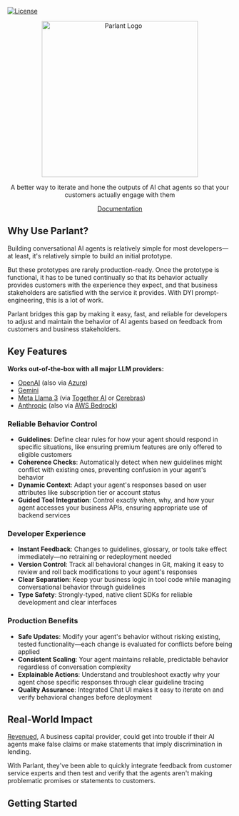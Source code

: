 [![License](https://img.shields.io/badge/license-Apache%202.0-blue.svg)](https://opensource.org/licenses/Apache-2.0)

<div align="center">
  <img alt="Parlant Logo" src="https://github.com/emcie-co/parlant/blob/daa1993d0fb20c9a6ffd33b1758752f892d482e7/logo.png" width="350" />
  <p>A better way to iterate and hone the outputs of AI chat agents so that your customers actually engage with them</p>
  <a href="https://www.parlant.io/docs/quickstart/introduction" target="_blank">Documentation</a>
</div>

## Why Use Parlant?
Building conversational AI agents is relatively simple for most developers—at least, it's relatively simple to build an initial prototype.

But these prototypes are rarely production-ready. Once the prototype is functional, it has to be tuned continually so that its behavior actually provides customers with the experience they expect, and that business stakeholders are satisfied with the service it provides. With DYI prompt-engineering, this is a lot of work.

Parlant bridges this gap by making it easy, fast, and reliable for developers to adjust and maintain the behavior of AI agents based on feedback from customers and business stakeholders.

## Key Features
**Works out-of-the-box with all major LLM providers:**
- [OpenAI](https://platform.openai.com/docs/overview) (also via [Azure](https://learn.microsoft.com/en-us/azure/ai-services/openai/))
- [Gemini](https://ai.google.dev/)
- [Meta Llama 3](https://www.llama.com/) (via [Together AI](https://www.together.ai/) or [Cerebras](https://cerebras.ai/))
- [Anthropic](https://www.anthropic.com/api) (also via [AWS Bedrock](https://aws.amazon.com/bedrock/))

### Reliable Behavior Control
- **Guidelines**: Define clear rules for how your agent should respond in specific situations, like ensuring premium features are only offered to eligible customers
- **Coherence Checks**: Automatically detect when new guidelines might conflict with existing ones, preventing confusion in your agent's behavior
- **Dynamic Context**: Adapt your agent's responses based on user attributes like subscription tier or account status
- **Guided Tool Integration**: Control exactly when, why, and how your agent accesses your business APIs, ensuring appropriate use of backend services

### Developer Experience
- **Instant Feedback**: Changes to guidelines, glossary, or tools take effect immediately—no retraining or redeployment needed
- **Version Control**: Track all behavioral changes in Git, making it easy to review and roll back modifications to your agent's responses
- **Clear Separation**: Keep your business logic in tool code while managing conversational behavior through guidelines
- **Type Safety**: Strongly-typed, native client SDKs for reliable development and clear interfaces

### Production Benefits
- **Safe Updates**: Modify your agent's behavior without risking existing, tested functionality—each change is evaluated for conflicts before being applied
- **Consistent Scaling**: Your agent maintains reliable, predictable behavior regardless of conversation complexity
- **Explainable Actions**: Understand and troubleshoot exactly why your agent chose specific responses through clear guideline tracing
- **Quality Assurance**: Integrated Chat UI makes it easy to iterate on and verify behavioral changes before deployment

## Real-World Impact

[Revenued](https://www.revenued.com), A business capital provider, could get into trouble if their AI agents make false claims or make statements that imply discrimination in lending.

With Parlant, they've been able to quickly integrate feedback from customer service experts and then test and verify that the agents aren't making problematic promises or statements to customers.

## Getting Started


